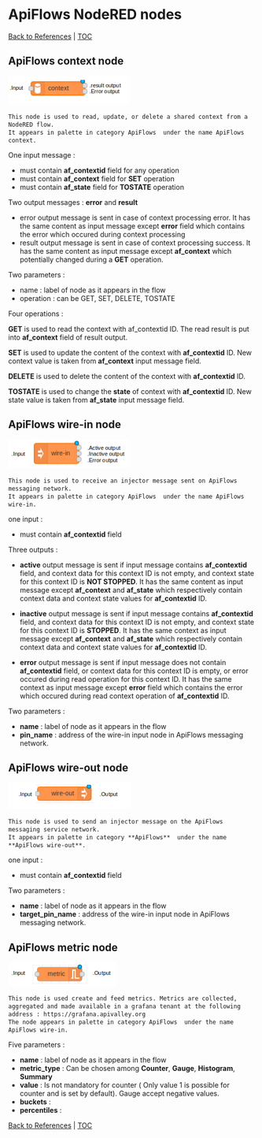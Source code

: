 # ApiFlows NodeRED nodes

[Back to References](../References.md) | [TOC](../README.md)

## **ApiFlows context node** 

![ApiFlows Context node](../images/ContextNode.png)

```
This node is used to read, update, or delete a shared context from a NodeRED flow.
It appears in palette in category ApiFlows  under the name ApiFlows context.
```



One input message :
* must contain **af_contextid** field for any operation
* must contain **af_context** field for **SET** operation
* must contain **af_state** field for **TOSTATE** operation

Two output messages : **error** and **result**
* error output message is sent in case of context processing error. It has the same content  as input message except **error** field which contains the error which occured during context processing
* result output message is sent in case of context processing success. It has the same content as input message except **af_context** which potentially changed during a **GET** operation.

Two parameters :

* name : label of node as it appears in the flow
* operation : can be GET, SET, DELETE, TOSTATE

Four operations :

**GET** is used to read the context with af_contextid ID. The read result is put into **af_context** field of result output.

**SET** is used to update the content of the context with **af_contextid** ID. New context value is taken from **af_context** input message field.

**DELETE** is used to delete the content of the context with **af_contextid** ID.

**TOSTATE** is used to change the **state** of context with **af_contextid** ID. New state value is taken from **af_state** input message field.

## **ApiFlows wire-in node**

![ApiFlows Context node](../images/WireInNode.png)

```
This node is used to receive an injector message sent on ApiFlows messaging network. 
It appears in palette in category ApiFlows  under the name ApiFlows wire-in.
```

one input  :

* must contain **af_contextid** field


Three outputs :
* **active** output message is sent if input message contains **af_contextid** field, and context data for this context ID is not empty, and context state for this context ID is **NOT STOPPED**. It has the same content as input message except **af_context** and **af_state** which respectively contain context data and context state values for **af_contextid** ID. 

* **inactive** output message is sent if input message contains **af_contextid** field, and context data for this context ID is not empty, and context state for this context ID is **STOPPED**. It has the same context as input message except **af_context** and **af_state** which respectively contain context data and context state values for **af_contextid** ID.

* **error** output message is sent if input message does not contain **af_contextid** field, or context data for this context ID is empty, or error occured during read operation for this context ID. It has the same context as input message except **error** field which contains the error which occured during read context operation of **af_contextid** ID. 

Two parameters :

* **name** : label of node as it appears in the flow
* **pin_name** : address of the wire-in input node in ApiFlows messaging network.


## **ApiFlows wire-out node**

![ApiFlows wire out node](../images/WireOutNode.png)

```
This node is used to send an injector message on the ApiFlows messaging service network.
It appears in palette in category **ApiFlows**  under the name **ApiFlows wire-out**.
```

one input  :

* must contain **af_contextid** field

Two parameters :

* **name** : label of node as it appears in the flow
* **target_pin_name** : address of the wire-in input node in ApiFlows messaging network.


## **ApiFlows metric node**

![ApiFlows metric node](../images/MetricNode.png)

```
This node is used create and feed metrics. Metrics are collected, aggregated and made available in a grafana tenant at the following address : https://grafana.apivalley.org
The node appears in palette in category ApiFlows  under the name ApiFlows wire-in.
```

Five parameters :

* **name** : label of node as it appears in the flow
* **metric_type** : Can be chosen among **Counter**, **Gauge**, **Histogram**, **Summary**
* **value** : Is not mandatory for counter ( Only value 1 is possible for counter and is set by default). Gauge accept negative values.
* **buckets** : 
* **percentiles** :



[Back to References](../References.md) | [TOC](../README.md)